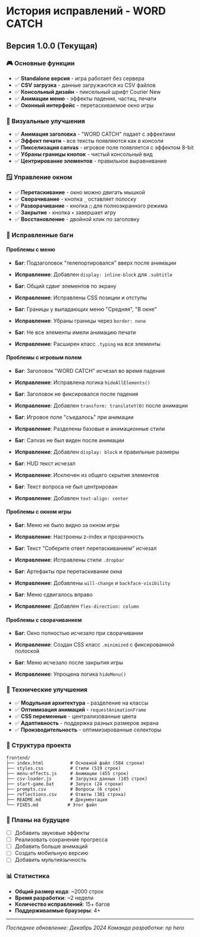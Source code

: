 # История исправлений - WORD CATCH

## Версия 1.0.0 (Текущая)

### 🎮 Основные функции
- ✅ **Standalone версия** - игра работает без сервера
- ✅ **CSV загрузка** - данные загружаются из CSV файлов
- ✅ **Консольный дизайн** - пиксельный шрифт Courier New
- ✅ **Анимации меню** - эффекты падения, частиц, печати
- ✅ **Оконный интерфейс** - перетаскиваемое окно игры

### 🎨 Визуальные улучшения
- ✅ **Анимация заголовка** - "WORD CATCH" падает с эффектами
- ✅ **Эффект печати** - все тексты появляются как в консоли
- ✅ **Пикселизация canvas** - игровое поле появляется с эффектом 8-bit
- ✅ **Убраны границы кнопок** - чистый консольный вид
- ✅ **Центрирование элементов** - правильное выравнивание

### 🪟 Управление окном
- ✅ **Перетаскивание** - окно можно двигать мышкой
- ✅ **Сворачивание** - кнопка `_` оставляет полоску
- ✅ **Разворачивание** - кнопка `□` для полноэкранного режима
- ✅ **Закрытие** - кнопка `×` завершает игру
- ✅ **Восстановление** - двойной клик по заголовку

### 🐛 Исправленные баги

#### Проблемы с меню
- **Баг**: Подзаголовок "телепортировался" вверх после анимации
- **Исправление**: Добавлен `display: inline-block` для `.subtitle`

- **Баг**: Общий сдвиг элементов по экрану
- **Исправление**: Исправлены CSS позиции и отступы

- **Баг**: Границы у выпадающих меню "Средняя", "В окне"
- **Исправление**: Убраны границы через `border: none`

- **Баг**: Не все элементы имели анимацию печати
- **Исправление**: Расширен класс `.typing` на все элементы

#### Проблемы с игровым полем
- **Баг**: Заголовок "WORD CATCH" исчезал во время падения
- **Исправление**: Исправлена логика `hideAllElements()`

- **Баг**: Заголовок не фиксировался после падения
- **Исправление**: Добавлен `transform: translateY(0)` после анимации

- **Баг**: Игровое поле "съедалось" при анимации
- **Исправление**: Разделены базовые и анимационные стили

- **Баг**: Canvas не был виден после анимации
- **Исправление**: Добавлен `display: block` и правильные размеры

- **Баг**: HUD текст исчезал
- **Исправление**: Исключен из общего скрытия элементов

- **Баг**: Текст вопроса не был центрирован
- **Исправление**: Добавлен `text-align: center`

#### Проблемы с окном игры
- **Баг**: Меню не было видно за окном игры
- **Исправление**: Настроены z-index и прозрачность

- **Баг**: Текст "Соберите ответ перетаскиванием" исчезал
- **Исправление**: Исправлены стили `.dropbar`

- **Баг**: Артефакты при перетаскивании окна
- **Исправление**: Добавлены `will-change` и `backface-visibility`

- **Баг**: Меню сдвигалось вправо
- **Исправление**: Добавлен `flex-direction: column`

#### Проблемы с сворачиванием
- **Баг**: Окно полностью исчезало при сворачивании
- **Исправление**: Создан CSS класс `.minimized` с фиксированной полоской

- **Баг**: Меню исчезало после закрытия игры
- **Исправление**: Упрощена логика `hideMenu()`

### 🔧 Технические улучшения
- ✅ **Модульная архитектура** - разделение на классы
- ✅ **Оптимизация анимаций** - `requestAnimationFrame`
- ✅ **CSS переменные** - централизованные цвета
- ✅ **Адаптивность** - поддержка разных размеров экрана
- ✅ **Производительность** - оптимизированные селекторы

### 📁 Структура проекта
```
frontend/
├── index.html          # Основной файл (584 строки)
├── styles.css          # Стили (519 строк)
├── menu-effects.js     # Анимации (455 строк)
├── csv-loader.js       # Загрузка данных (185 строк)
├── start-game.bat      # Запуск (24 строки)
├── prompts.csv         # Вопросы (6 строк)
├── reflections.csv     # Ответы (301 строка)
├── README.md           # Документация
└── FIXES.md           # Этот файл
```

### 🎯 Планы на будущее
- [ ] Добавить звуковые эффекты
- [ ] Реализовать сохранение прогресса
- [ ] Добавить больше анимаций
- [ ] Создать мобильную версию
- [ ] Добавить мультиязычность

### 📊 Статистика
- **Общий размер кода**: ~2000 строк
- **Время разработки**: ~2 недели
- **Количество исправлений**: 15+ багов
- **Поддерживаемые браузеры**: 4+

---
*Последнее обновление: Декабрь 2024*
*Команда разработки: np hero*